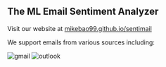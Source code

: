 
## The ML Email Sentiment Analyzer
Visit our website at [mikebao99.github.io/sentimail](http://mikebao99.github.io/SentiMail)

We support emails from various sources including:

![gmail](https://image.flaticon.com/icons/svg/281/281769.svg) ![outlook](https://upload.wikimedia.org/wikipedia/commons/thumb/4/48/Outlook.com_icon.svg/1014px-Outlook.com_icon.svg.png)

